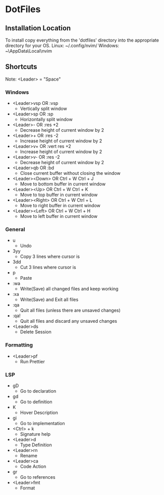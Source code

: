 # DotFiles

## Installation Location
To install copy everything from the 'dotfiles' directory into the appropriate directory for your OS.
Linux:
~/.config/nvim/
Windows:
~\AppData\Local\nvim

## Shortcuts

Note: \<Leader\> = "Space"

### Windows
- \<Leader\>vsp  OR  :vsp
  - Vertically split window
- \<Leader\>sp  OR  :sp
  - Horizontally split window
- \<Leader\>-  OR  :res +2
  - Decrease height of current window by 2
- \<Leader\>+  OR  :res -2
  - Increase height of current window by 2
- \<Leader\>v+  OR  :vert res +2
  - Increase height of current window by 2
- \<Leader\>v-  OR  :res -2
  - Decrease height of current window by 2
- \<Leader\>qb  OR  :bd
  - Close current buffer without closing the window
- \<Leader\>\<Down\>  OR  Ctrl + W Ctrl + J
  - Move to bottom buffer in current window
- \<Leader\>\<Up\>  OR  Ctrl + W Ctrl + K
  - Move to top buffer in current window
- \<Leader\>\<Right\>  OR  Ctrl + W Ctrl + L
  - Move to right buffer in current window
- \<Leader\>\<Left\>  OR  Ctrl + W Ctrl + H
  - Move to left buffer in current window

### General
- u
  - Undo
- 3yy
  - Copy 3 lines where cursor is
- 3dd
  - Cut 3 lines where cursor is
- p
  - Paste
- :wa
  - Write(Save) all changed files and keep working
- :xa
  - Write(Save) and Exit all files
- :qa
  - Quit all files (unless there are unsaved changes)
- :qa!
  - Quit all files and discard any unsaved changes
- \<Leader\>ds
  - Delete Session

### Formatting

- \<Leader\>pf
  - Run Prettier

### LSP
- gD
  - Go to declaration
- gd
  - Go to definition
- K
  - Hover Description
- gi
  - Go to implementation
- \<Ctrl\> + k
  - Signature help
- \<Leader\>d
  - Type Definition
- \<Leader\>rn
  - Rename
- \<Leader\>ca
  - Code Action
- gr
  - Go to references
- \<Leader\>fmt
  - Format
